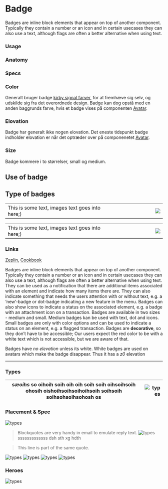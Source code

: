 # Badge

Badges are inline block elements that appear on top of another component. Typically they contain a number or 
an icon and in certain usecases they can also use a text, although flags are often a better alternative when using text.

### Usage

### Anatomy

### Specs

### Color
Generalt bruger badge [kirby signal farver](https://zpl.io/br0wMQ7), for at fremhæve sig selv, og udskilde sig fra det overordnede design. 
Badge kan dog opstå med en anden baggrunds farve, hvis et badge vises på componenten [Avatar](https://zpl.io/br0wMQ7).

### Elovation
Badge har generalt ikke nogen elovation. Det eneste tidspunkt badge indholder elovation er når det optræder over på componenetet 
[Avatar](https://zpl.io/br0wMQ7).

### Size
Badge kommere i to størrelser, small og medium. 

## Use of badge

## Type of badges
<table>
    <tr>
        <td valign="top">
        This is some text, images text goes into here;) 
        </td>
        <td align="right" width="30%">
        <img src="https://github.com/tja1607/testGuidelines/blob/master/badge/assets/Types.png?raw=true">
        </td>
    </tr>
</table>

<table>
    <tr>
        <td valign="top">
        This is some text, images text goes into here;) 
        </td>
        <td align="right" width="30%">
        <img src="https://github.com/tja1607/testGuidelines/blob/master/badge/assets/Avatar.png?raw=true">
        </td>
    </tr>
</table>

### Links

[Zeplin](https://zpl.io/br0wMQ7), [Cookbook](https://cookbook.kirby.design/home/showcase/badge)

Badges are inline block elements that appear on top of another component. Typically they contain a number or an icon and in certain usecases they can also use a text, although flags are often a better alternative when using text.
They can be used as a notification that there are additional items associated with an element and indicate how many items there are.
They can also indicate something that needs the users attention with or without text, e.g. a ‘new’-badge or dot-badge indicating a new feature in the menu.
Badges can also show icons to indicate a status on the associated element, e.g. a badge with an attachment icon on a transaction.
Badges are available in two sizes - medium and small. Medium badges kan be used with text, dot and icons. Small badges are only with color options and can be used to indicate a status on an element, e.g. a flagged transaction.
Badges are **decorative**, so they don’t have to be accessible; Our users expect the red color to be with a white text which is not accessible, but we are aware of that.

Badges have _no elevation_ unless its white. White badges are used on avatars which make the badge disappear. Thus it has a _z0_ elevation 


---

### Types

   *sæoihs* so oihoih soih oih oih soih soih oihsoihsoih ohosih oishoihsoihsoihoihsoih soihsoih soihsohsoihsohosh os | ![types](./assets/Types.png) |
| :---:| ---------:|



### Placement & Spec
![types](./assets/Tabbar.png)

> Blockquotes are very handy in email to emulate reply text.
>![types](./assets/Tabbar.png)
>sssssssssssss  dsh sth xg hdth

> This line is part of the same quote.



![types](./assets/Avatar.png)
![types](./assets/List.png)
![types](./assets/Segment.png)
![types](./assets/Tabbar-desktop.png)

### Heroes
![types](./assets/Hero-inbox.png)



